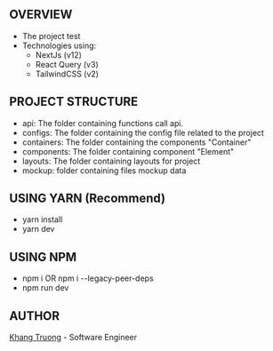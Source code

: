 ## OVERVIEW

- The project test
- Technologies using:
  - NextJs (v12)
  - React Query (v3)
  - TailwindCSS (v2)

## PROJECT STRUCTURE

- api: The folder containing functions call api.
- configs: The folder containing the config file related to the project
- containers: The folder containing the components "Container"
- components: The folder containing component "Element"
- layouts: The folder containing layouts for project
- mockup: folder containing files mockup data

## USING YARN (Recommend)

- yarn install
- yarn dev

## USING NPM

- npm i OR npm i --legacy-peer-deps
- npm run dev

## AUTHOR

[Khang Truong](mailto:hkhag17@kyanon.digital) - Software Engineer
